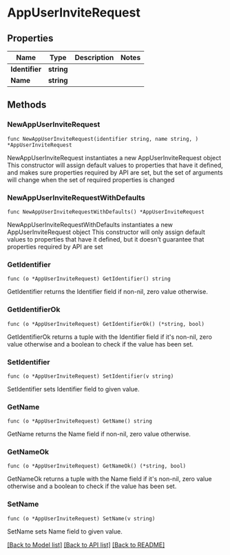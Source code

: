 # AppUserInviteRequest

## Properties

Name | Type | Description | Notes
------------ | ------------- | ------------- | -------------
**Identifier** | **string** |  | 
**Name** | **string** |  | 

## Methods

### NewAppUserInviteRequest

`func NewAppUserInviteRequest(identifier string, name string, ) *AppUserInviteRequest`

NewAppUserInviteRequest instantiates a new AppUserInviteRequest object
This constructor will assign default values to properties that have it defined,
and makes sure properties required by API are set, but the set of arguments
will change when the set of required properties is changed

### NewAppUserInviteRequestWithDefaults

`func NewAppUserInviteRequestWithDefaults() *AppUserInviteRequest`

NewAppUserInviteRequestWithDefaults instantiates a new AppUserInviteRequest object
This constructor will only assign default values to properties that have it defined,
but it doesn't guarantee that properties required by API are set

### GetIdentifier

`func (o *AppUserInviteRequest) GetIdentifier() string`

GetIdentifier returns the Identifier field if non-nil, zero value otherwise.

### GetIdentifierOk

`func (o *AppUserInviteRequest) GetIdentifierOk() (*string, bool)`

GetIdentifierOk returns a tuple with the Identifier field if it's non-nil, zero value otherwise
and a boolean to check if the value has been set.

### SetIdentifier

`func (o *AppUserInviteRequest) SetIdentifier(v string)`

SetIdentifier sets Identifier field to given value.


### GetName

`func (o *AppUserInviteRequest) GetName() string`

GetName returns the Name field if non-nil, zero value otherwise.

### GetNameOk

`func (o *AppUserInviteRequest) GetNameOk() (*string, bool)`

GetNameOk returns a tuple with the Name field if it's non-nil, zero value otherwise
and a boolean to check if the value has been set.

### SetName

`func (o *AppUserInviteRequest) SetName(v string)`

SetName sets Name field to given value.



[[Back to Model list]](../README.md#documentation-for-models) [[Back to API list]](../README.md#documentation-for-api-endpoints) [[Back to README]](../README.md)


